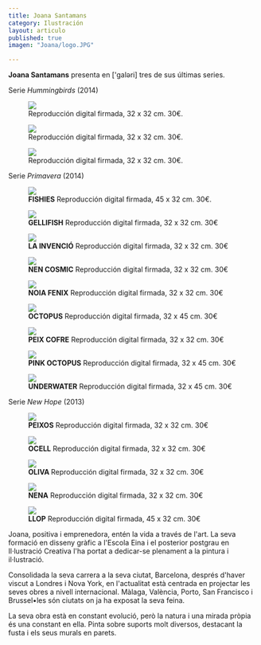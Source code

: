 ```yaml
---
title: Joana Santamans
category: Ilustración
layout: articulo
published: true
imagen: "Joana/logo.JPG"

---
```


**Joana Santamans** presenta en ['galəri] tres de sus últimas series. 

Serie _Hummingbirds_ (2014) 

<div class="figure-group">
<figure>
	<a href="/images/Joana/humingbird love 01.jpg"><img src="/images/Joana/humingbird love 01.jpg"></a>
	<figcaption>
	Reproducción digital firmada, 32 x 32 cm. 30€.</figcaption>
</figure>

<figure>
	<a href="/images/Joana/humingbird love 02.jpg"><img src="/images/Joana/humingbird love 02.jpg"></a>
	<figcaption>
	Reproducción digital firmada, 32 x 32 cm. 30€.</figcaption>
</figure>

<figure>
	<a href="/images/Joana/humingbird love 04.jpg"><img src="/images/Joana/humingbird love 04.jpg"></a>
	<figcaption>
  Reproducción digital firmada, 32 x 32 cm. 30€.</figcaption>
	</figcaption>
</figure>
</div>

Serie _Primavera_ (2014)

<div class="figure-group">
<figure>
	<a href="/images/Joana/fishies.jpg"><img src="/images/Joana/fishies.jpg"></a>
	<figcaption> <b>FISHIES</b>
	Reproducción digital firmada, 45 x 32 cm. 30€.</figcaption>
</figure>

<figure>
	<a href="/images/Joana/gellifish.jpg"><img src="/images/Joana/gellifish.jpg"></a>
	<figcaption><b>GELLIFISH</b>
	Reproducción digital firmada, 32 x 32 cm. 30€</figcaption>
</figure>

<figure>
	<a href="/images/Joana/lainvencion.jpg"><img src="/images/Joana/lainvencion.jpg"></a>
	<figcaption><b>LA INVENCIÓ</b>
	Reproducción digital firmada, 32 x 32 cm. 30€</figcaption>
</figure>

<figure>
	<a href="/images/Joana/nencosmic.jpg"><img src="/images/Joana/nencosmic.jpg"></a>
	<figcaption><b>NEN COSMIC</b>
	   Reproducción digital firmada, 32 x 32 cm. 30€</figcaption>
</figure>

<figure>
	<a href="/images/Joana/noia_fenix.jpg"><img src="/images/Joana/noia_fenix.jpg"></a>
	<figcaption><b>NOIA FENIX</b>
	Reproducción digital firmada, 32 x 32 cm. 30€</figcaption>
</figure>

<figure>
	<a href="/images/Joana/octopuscolor.jpg"><img src="/images/Joana/octopuscolor.jpg"></a>
	<figcaption><b>OCTOPUS</b>
	Reproducción digital firmada, 32 x 45 cm. 30€</figcaption>
</figure>

<figure>
	<a href="/images/Joana/peixcofre.jpg"><img src="/images/Joana/peixcofre.jpg"></a>
	<figcaption><b>PEIX COFRE</b>
	Reproducción digital firmada, 32 x 32 cm. 30€</figcaption>
	</figcaption>
</figure>

<figure>
	<a href="/images/Joana/pink octopus.jpg"><img src="/images/Joana/pink octopus.jpg"></a>
	<figcaption><b>PINK OCTOPUS</b>
 Reproducción digital firmada, 32 x 45 cm. 30€</figcaption>
</figure>

<figure>
	<a href="/images/Joana/underwater.jpg"><img src="/images/Joana/underwater.jpg"></a>
	<figcaption><b>UNDERWATER</b>
	Reproducción digital firmada, 32 x 45 cm. 30€</figcaption>
</figure>
</div>

Serie _New Hope_ (2013)

<div class="figure-group">
<figure>
	<a href="/images/Joana/peixos.jpg"><img src="/images/Joana/peixos.jpg"></a>
	<figcaption><b>PEIXOS</b>
	Reproducción digital firmada, 32 x 32 cm. 30€</figcaption>
</figure>
<figure>
	<a href="/images/Joana/ocell.jpg"><img src="/images/Joana/ocell.jpg"></a>
	<figcaption><b>OCELL</b>
Reproducción digital firmada, 32 x 32 cm. 30€</figcaption>
</figure>
	

<figure>
	<a href="/images/Joana/oliva.jpg"><img src="/images/Joana/oliva.jpg"></a>
	<figcaption><b>OLIVA </b>
Reproducción digital firmada, 32 x 32 cm. 30€</figcaption>
</figure>

<figure>
	<a href="/images/Joana/nena.jpg"><img src="/images/Joana/nena.jpg"></a>
	<figcaption><b>NENA</b>
Reproducción digital firmada, 32 x 32 cm. 30€</figcaption>
</figure>
	
<figure>
	<a href="/images/Joana/llop.jpg"><img src="/images/Joana/llop.jpg"></a>
	<figcaption><b>LLOP</b>
	  Reproducción digital firmada, 45 x 32 cm. 30€</figcaption>
</figure>
</div>

Joana, positiva i emprenedora, entén la vida a través de l'art. La seva formació en disseny gràfic a l'Escola Eina i el posterior postgrau en Il·lustració Creativa l'ha portat a dedicar-se plenament a la pintura i il·lustració.

Consolidada la seva carrera a la seva ciutat, Barcelona, després d'haver viscut a Londres i Nova York, en l'actualitat està centrada en projectar les seves obres a nivell internacional. Màlaga, València, Porto, San Francisco i Brussel•les són ciutats on ja ha exposat la seva feina.

La seva obra està en constant evolució, però la natura i una mirada pròpia és una constant en ella. Pinta sobre suports molt diversos, destacant la fusta i els seus murals en parets.

